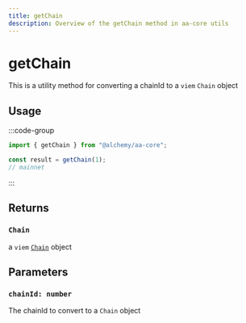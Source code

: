 ```yaml
---
title: getChain
description: Overview of the getChain method in aa-core utils
---
```


# getChain

This is a utility method for converting a chainId to a `viem` `Chain` object

## Usage

:::code-group

```ts [example.ts]
import { getChain } from "@alchemy/aa-core";

const result = getChain(1);
// mainnet
```

:::

## Returns

### `Chain`

a `viem` [`Chain`](https://github.com/wagmi-dev/viem/blob/main/src/types/chain.ts) object

## Parameters

### `chainId: number`

The chainId to convert to a `Chain` object
